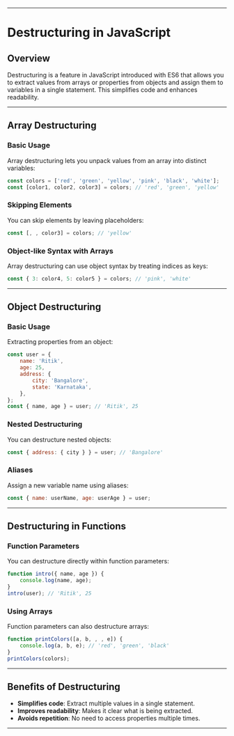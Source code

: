 

---

# Destructuring in JavaScript

## Overview
Destructuring is a feature in JavaScript introduced with ES6 that allows you to extract values from arrays or properties from objects and assign them to variables in a single statement. This simplifies code and enhances readability.

---

## Array Destructuring

### Basic Usage
Array destructuring lets you unpack values from an array into distinct variables:
```javascript
const colors = ['red', 'green', 'yellow', 'pink', 'black', 'white'];
const [color1, color2, color3] = colors; // 'red', 'green', 'yellow'
```

### Skipping Elements
You can skip elements by leaving placeholders:
```javascript
const [, , color3] = colors; // 'yellow'
```

### Object-like Syntax with Arrays
Array destructuring can use object syntax by treating indices as keys:
```javascript
const { 3: color4, 5: color5 } = colors; // 'pink', 'white'
```

---

## Object Destructuring

### Basic Usage
Extracting properties from an object:
```javascript
const user = {
    name: 'Ritik',
    age: 25,
    address: {
        city: 'Bangalore',
        state: 'Karnataka',
    },
};
const { name, age } = user; // 'Ritik', 25
```

### Nested Destructuring
You can destructure nested objects:
```javascript
const { address: { city } } = user; // 'Bangalore'
```

### Aliases
Assign a new variable name using aliases:
```javascript
const { name: userName, age: userAge } = user;
```

---

## Destructuring in Functions

### Function Parameters
You can destructure directly within function parameters:
```javascript
function intro({ name, age }) {
    console.log(name, age);
}
intro(user); // 'Ritik', 25
```

### Using Arrays
Function parameters can also destructure arrays:
```javascript
function printColors([a, b, , , e]) {
    console.log(a, b, e); // 'red', 'green', 'black'
}
printColors(colors);
```

---

## Benefits of Destructuring
- **Simplifies code**: Extract multiple values in a single statement.
- **Improves readability**: Makes it clear what is being extracted.
- **Avoids repetition**: No need to access properties multiple times.

---

